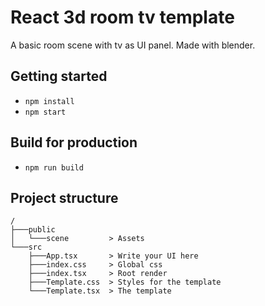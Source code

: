# React 3d room tv template
A basic room scene with tv as UI panel. Made with blender.

## Getting started
- `npm install`
- `npm start`

## Build for production
- `npm run build`

## Project structure
```
/
├───public
│   └───scene         > Assets
└───src
    ├───App.tsx       > Write your UI here
    ├───index.css     > Global css
    ├───index.tsx     > Root render
    ├───Template.css  > Styles for the template
    └───Template.tsx  > The template
```
